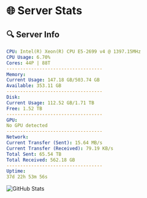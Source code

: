 # 🌐 Server Stats
## 🔍 Server Info
```yaml
CPU: Intel(R) Xeon(R) CPU E5-2699 v4 @ 1397.15MHz
CPU Usage: 6.70%
Cores: 44P | 88T
-----------------------------------
Memory:
Current Usage: 147.18 GB/503.74 GB
Available: 353.11 GB
-----------------------------------
Disk:
Current Usage: 112.52 GB/1.71 TB
Free: 1.52 TB
-----------------------------------
GPU:
No GPU detected
-----------------------------------
Network:
Current Transfer (Sent): 15.64 MB/s
Current Transfer (Received): 79.19 KB/s
Total Sent: 65.54 TB
Total Received: 562.18 GB
-----------------------------------
Uptime:
37d 22h 53m 56s
```
![GitHub Stats](https://img.shields.io/badge/Updated-2025-04-14_20:16:45-blue)